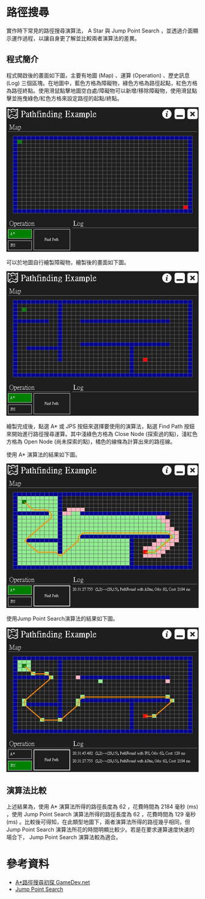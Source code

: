 # 路徑搜尋

實作時下常見的路徑搜尋演算法， A Star 與 Jump Point Search ，並透過介面顯示運作過程，以讓自身更了解並比較兩者演算法的差異。

## 程式簡介

程式開啟後的畫面如下圖，主要有地圖 (Map) 、運算 (Operation) 、歷史訊息 (Log) 三個區塊。在地圖中，藍色方格為障礙物，綠色方格為路徑起點，紅色方格為路徑終點。使用滑鼠點擊地圖空白處/障礙物可以新增/移除障礙物，使用滑鼠點擊並拖曳綠色/紅色方格來設定路徑的起點/終點。

![](./PathfindingExample/Pictures/Pathfinding01.JPG)

可以於地圖自行繪製障礙物，繪製後的畫面如下圖。

![](./PathfindingExample/Pictures/Pathfinding02.JPG)

繪製完成後，點選 A\* 或 JPS 按鈕來選擇要使用的演算法，點選 Find Path 按鈕來開始進行路徑搜尋運算。其中淺綠色方格為 Close Node (探索過的點)，淺紅色方格為 Open Node (尚未探索的點)，橘色的線條為計算出來的路徑線。

使用 A\* 演算法的結果如下圖。

![](./PathfindingExample/Pictures/Pathfinding03.JPG)

使用Jump Point Search演算法的結果如下圖。

![](./PathfindingExample/Pictures/Pathfinding04.JPG)

## 演算法比較

上述結果為，使用 A\* 演算法所得的路徑長度為 62 ，花費時間為 2184 毫秒 (ms) ，使用 Jump Point Search 演算法所得的路徑長度為 62 ，花費時間為 129 毫秒 (ms) 。比較後可得知，在此類型地圖下，兩者演算法所得的路徑幾乎相同，但 Jump Point Search 演算法所花的時間明顯比較少。若是在要求運算速度快速的場合下， Jump Point Search 演算法較為適合。

# 參考資料

+ [A*路徑搜尋初探 GameDev.net](https://swf.com.tw/?p=67)
+ [Jump Point Search](https://harablog.wordpress.com/2011/09/07/jump-point-search/)
